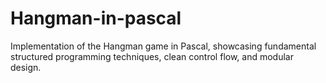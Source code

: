 # Hangman-in-pascal
Implementation of the Hangman game in Pascal, showcasing fundamental structured programming techniques, clean control flow, and modular design.
